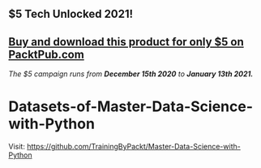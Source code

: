 ## $5 Tech Unlocked 2021!
[Buy and download this product for only $5 on PacktPub.com](https://www.packtpub.com/)
-----
*The $5 campaign         runs from __December 15th 2020__ to __January 13th 2021.__*

# Datasets-of-Master-Data-Science-with-Python
Visit: https://github.com/TrainingByPackt/Master-Data-Science-with-Python
